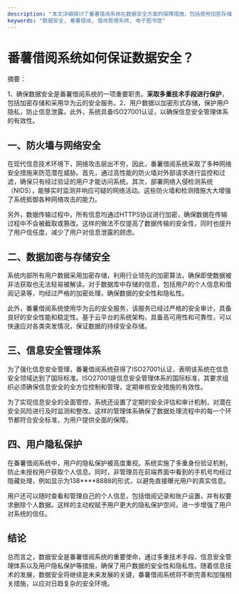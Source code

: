```yaml
---
description: "本文详细探讨了番薯借阅系统在数据安全方面的保障措施，包括使用加密存储、服务器安全等技术手段。"
keywords: "数据安全, 番薯借阅, 借阅管理系统, 电子图书馆"
---
```

# 番薯借阅系统如何保证数据安全？

摘要： 

1、确保数据安全是番薯借阅系统的一项重要职责。**采取多重技术手段进行保护**，包括加密存储和采用华为云的安全服务。2、用户数据以加密形式存储，保护用户隐私，防止信息泄露。此外，系统具备ISO27001认证，以确保信息安全管理体系的有效性。

## 一、防火墙与网络安全

在现代信息技术环境下，网络攻击层出不穷，因此，番薯借阅系统采取了多种网络安全措施来防范潜在威胁。首先，通过高性能的防火墙对外部请求进行监控和过滤，确保只有经过验证的用户才能访问系统。其次，部署网络入侵检测系统（NIDS），能够实时监测并响应可疑的网络活动。这些防火墙和检测措施大大增强了系统抵御各种网络攻击的能力。

另外，数据传输过程中，所有信息均通过HTTPS协议进行加密，确保数据在传输过程中不会被截取或篡改。这样的做法不仅提高了数据传输的安全性，同时也提升了用户信任度，减少了用户对信息泄露的顾虑。

## 二、数据加密与存储安全

系统内部所有用户数据采用加密存储，利用行业领先的加密算法，确保即使数据被非法获取也无法轻易被解读。对于数据库中存储的信息，包括用户的个人信息和借阅记录等，均经过严格的加密处理，确保数据的安全性和隐私性。

此外，番薯借阅系统使用华为云的安全服务，该服务已经过严格的安全审计，具备良好的安全性能和稳定性。基于云平台的系统架构，具备高可用性和可靠性，可以快速应对各类突发情况，保证数据的持续安全存储。

## 三、信息安全管理体系

为了强化信息安全管理，番薯借阅系统获得了ISO27001认证，表明该系统在信息安全领域达到了国际标准。ISO27001是信息安全管理体系的国际标准，其要求组织必须确保信息安全的全方位控制和管理，定期审核安全措施的有效性。

为了实现信息安全的全面管控，系统还设置了定期的安全评估和审计机制，对潜在安全风险进行及时监测和整改。这样的管理体系确保了数据处理流程中的每一个环节都符合安全标准，为用户提供全面的保障。

## 四、用户隐私保护

在番薯借阅系统中，用户的隐私保护被高度重视。系统实施了多重身份验证机制，防止未授权用户获取个人信息。同时，非管理员在前端界面中看到的手机号均经过隐藏处理，例如显示为138****8888的形式，以避免直接曝光用户的真实信息。

用户还可以随时查看和管理自己的个人信息，包括借阅记录和账户设置，并有权要求删除个人数据。这样的主动权赋予用户更大的隐私保护空间，进一步增强了用户对系统的信任。

## 结论

总而言之，数据安全是番薯借阅系统的重要使命，通过多重技术手段、信息安全管理体系以及用户隐私保护等措施，确保了用户数据的安全性和隐私性。随着信息技术的发展，数据安全将继续是未来发展的关键，番薯借阅系统将不断完善和加强相关措施，以应对日趋复杂的安全环境。
